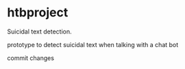 # htbproject
Suicidal text detection.

prototype to detect suicidal text when talking with a chat bot

commit changes

